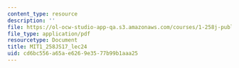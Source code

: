 ```yaml
---
content_type: resource
description: ''
file: https://ol-ocw-studio-app-qa.s3.amazonaws.com/courses/1-258j-public-transportation-systems-spring-2017/cd6bc556a65ae6269e3577b99b1aaa25_MIT1_258JS17_lec24.pdf
file_type: application/pdf
resourcetype: Document
title: MIT1_258JS17_lec24
uid: cd6bc556-a65a-e626-9e35-77b99b1aaa25
---
```

